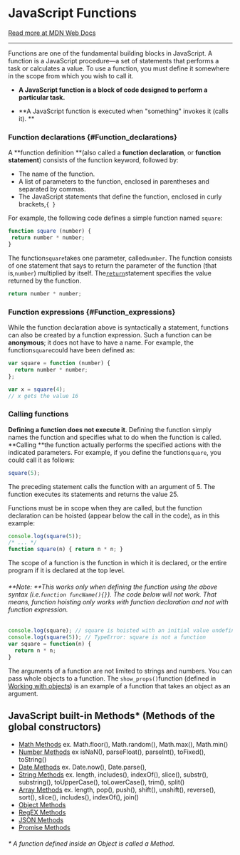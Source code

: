 # JavaScript Functions

[Read more at MDN Web Docs](https://developer.mozilla.org/en-US/docs/Web/JavaScript/Reference/Functions)

---

Functions are one of the fundamental building blocks in JavaScript. A function is a JavaScript procedure—a set of statements that performs a task or calculates a value. To use a function, you must define it somewhere in the scope from which you wish to call it.

* **A JavaScript function is a block of code designed to perform a particular task.**

* **A JavaScript function is executed when "something" invokes it \(calls it\). **

### Function declarations {#Function_declarations}

A **function definition **\(also called a **function declaration**, or **function statement**\) consists of the function keyword, followed by:

* The name of the function.
* A list of parameters to the function, enclosed in parentheses and separated by commas.
* The JavaScript statements that define the function, enclosed in curly brackets,`{ }`

For example, the following code defines a simple function named `square`:

```js
function square (number) {
 return number * number;
}
```

The function`square`takes one parameter, called`number`. The function consists of one statement that says to return the parameter of the function \(that is,`number`\) multiplied by itself. The[`return`](https://developer.mozilla.org/en-US/docs/Web/JavaScript/Reference/Statements/return)statement specifies the value returned by the function.

```js
return number * number;
```

### Function expressions {#Function_expressions}

While the function declaration above is syntactically a statement, functions can also be created by a function expression. Such a function can be **anonymous**; it does not have to have a name. For example, the function`square`could have been defined as:

```js
var square = function (number) {
  return number * number;
};

var x = square(4);
// x gets the value 16
```

### Calling functions

**Defining a function does not execute it**. Defining the function simply names the function and specifies what to do when the function is called. **Calling **the function actually performs the specified actions with the indicated parameters. For example, if you define the function`square`, you could call it as follows:

```js
square(5);
```

The preceding statement calls the function with an argument of 5. The function executes its statements and returns the value 25.

Functions must be in scope when they are called, but the function declaration can be hoisted \(appear below the call in the code\), as in this example:

```js
console.log(square(5));
/* ... */
function square(n) { return n * n; }
```

The scope of a function is the function in which it is declared, or the entire program if it is declared at the top level.

###### **Note: **This works only when defining the function using the above syntax \(i.e.`function funcName(){}`\). The code below will not work. That means, function hoisting only works with function declaration and not with function expression.

```js
console.log(square); // square is hoisted with an initial value undefined.
console.log(square(5)); // TypeError: square is not a function
var square = function(n) { 
  return n * n; 
}
```

The arguments of a function are not limited to strings and numbers. You can pass whole objects to a function. The `show_props()`function \(defined in [Working with objects](https://developer.mozilla.org/en-US/docs/Web/JavaScript/Guide/Working_with_Objects#Objects_and_Properties)\) is an example of a function that takes an object as an argument.

## JavaScript built-in Methods\* \(Methods of the global constructors\)

* [Math Methods](https://developer.mozilla.org/en-US/docs/Web/JavaScript/Reference/Global_Objects/Math) ex. Math.floor\(\), Math.random\(\), Math.max\(\), Math.min\(\)
* [Number Methods](https://developer.mozilla.org/en-US/docs/Web/JavaScript/Reference/Global_Objects/Number) ex isNaN\(\), parseFloat\(\), parseInt\(\), toFixed\(\), toString\(\)
* [Date Methods](https://developer.mozilla.org/en-US/docs/Web/JavaScript/Reference/Global_Objects/Date) ex. Date.now\(\), Date.parse\(\), 
* [String Methods](https://developer.mozilla.org/en-US/docs/Web/JavaScript/Reference/Global_Objects/String) ex. length, includes\(\), indexOf\(\), slice\(\), substr\(\), substring\(\), toUpperCase\(\), toLowerCase\(\), trim\(\), split\(\)
* [Array Methods](https://developer.mozilla.org/en-US/docs/Web/JavaScript/Reference/Global_Objects/Array) ex. length, pop\(\), push\(\), shift\(\), unshift\(\), reverse\(\), sort\(\), slice\(\), includes\(\), indexOf\(\), join\(\)
* [Object Methods](https://developer.mozilla.org/en-US/docs/Web/JavaScript/Reference/Global_Objects/Object)
* [RegEX Methods](https://developer.mozilla.org/en-US/docs/Web/JavaScript/Reference/Global_Objects/RegExp)
* [JSON Methods](https://developer.mozilla.org/en-US/docs/Web/JavaScript/Reference/Global_Objects/JSON)
* [Promise Methods](https://developer.mozilla.org/en-US/docs/Web/JavaScript/Reference/Global_Objects/Promise)

###### \* A function defined inside an Object is called a Method.



